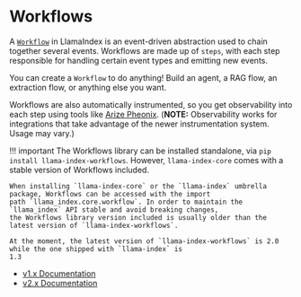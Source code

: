 # Workflows

A [`Workflow`](/python/workflows/) in LlamaIndex is an event-driven abstraction used to chain together several events. Workflows are made up
of `steps`, with each step responsible for handling certain event types and emitting new events.

You can create a `Workflow` to do anything! Build an agent, a RAG flow, an extraction flow, or anything else you want.

Workflows are also automatically instrumented, so you get observability into each step using tools like [Arize Pheonix](/python/framework/module_guides/observability#arize-phoenix-local). (**NOTE:** Observability works for integrations that take advantage of the newer instrumentation system. Usage may vary.)


!!! important
    The Workflows library can be installed standalone, via `pip install llama-index-workflows`. However,
    `llama-index-core` comes with a stable version of Workflows included.

    When installing `llama-index-core` or the `llama-index` umbrella package, Workflows can be accessed with the import
    path `llama_index.core.workflow`. In order to maintain the `llama_index` API stable and avoid breaking changes,
    the Workflows library version included is usually older than the latest version of `llama-index-workflows`.

    At the moment, the latest version of `llama-index-workflows` is 2.0 while the one shipped with `llama-index` is
    1.3

- [v1.x Documentation](/python/workflows/v1/)
- [v2.x Documentation](/python/workflows/v2/)
